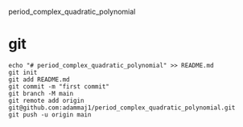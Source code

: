 period_complex_quadratic_polynomial


# git
```git
echo "# period_complex_quadratic_polynomial" >> README.md
git init
git add README.md
git commit -m "first commit"
git branch -M main
git remote add origin git@github.com:adammaj1/period_complex_quadratic_polynomial.git
git push -u origin main
```
